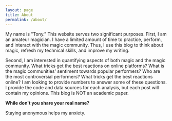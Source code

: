 ```yaml
---
layout: page
title: About
permalink: /about/
---
```


My name is "Tony." This website serves two significant purposes. First, I am an amateur magician. I have a limited amount of time to practice, perform, and interact with the magic community. Thus, I use this blog to think about magic, refresh my technical skills, and improve my writing.

Second, I am interested in quantifying aspects of both magic and the magic community. What tricks get the best reactions on online platforms? What is the magic communities' sentiment towards popular performers? Who are the most controversial performers? What tricks get the best reactions online? I am looking to provide numbers to answer some of these questions. I provide the code and data sources for each analysis, but each post will contain my opinions. This blog is NOT an academic paper.

**While don't you share your real name?**

Staying anonymous helps my anxiety.

